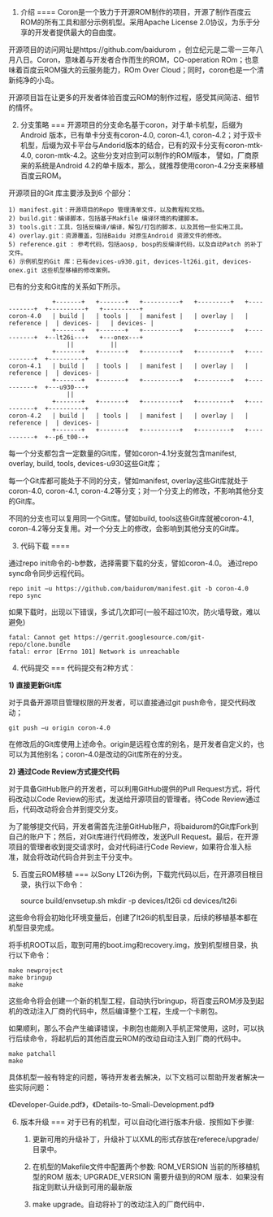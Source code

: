1. 介绍
====
Coron是一个致力于开源ROM制作的项目，开源了制作百度云ROM的所有工具和部分示例机型。采用Apache License 2.0协议，为乐于分享的开发者提供最大的自由度。

开源项目的访问网址是https://github.com/baidurom
，创立纪元是二零一三年八月八日。Coron，意味着与开发者合作而生的ROM，CO-operation ROm；也意味着百度云ROM强大的云服务能力，ROm Over Cloud；同时，coron也是一个清新纯净的小岛。

开源项目旨在让更多的开发者体验百度云ROM的制作过程，感受其间简洁、细节的情怀。


2. 分支策略
===
开源项目的分支命名基于coron，对于单卡机型，后缀为Android 版本，已有单卡分支有coron-4.0, coron-4.1, coron-4.2；对于双卡机型，后缀为双卡平台与Andorid版本的结合，已有的双卡分支有coron-mtk-4.0, coron-mtk-4.2。这些分支对应到可以制作的ROM版本，
譬如，厂商原来的系统是Android 4.2的单卡版本，那么，就推荐使用coron-4.2分支来移植百度云ROM。

开源项目的Git 库主要涉及到6 个部分：

    1) manifest.git：开源项目的Repo 管理清单文件，以及教程和文档。
    2) build.git：编译脚本，包括基于Makfile 编译环境的构建脚本。
    3) tools.git：工具，包括反编译/编译，解包/打包的脚本，以及其他一些实用工具。
    4) overlay.git：资源覆盖，包括Baidu 对原生Android 资源文件的修改。
    5) reference.git : 参考代码，包括aosp, bosp的反编译代码，以及自动Patch 的补丁文件。
    6) 示例机型的Git 库：已有devices-u930.git, devices-lt26i.git, devices-onex.git 这些机型移植的修改案例。


已有的分支和Git库的关系如下所示。

                +-------+   +-------+   +----------+   +---------+   +-----------+  +----------+   +----------+
    coron-4.0   | build |   | tools |   | manifest |   | overlay |   | reference |  | devices- |   | devices- |
                +-------+   +-------+   +----------+   +---------+   +-----------+  +--lt26i---+   +---onex---+
                    ||          ||
                +-------+   +-------+   +----------+   +---------+   +-----------+  +----------+
    coron-4.1   | build |   | tools |   | manifest |   | overlay |   | reference |  | devices- |
                +-------+   +-------+   +----------+   +---------+   +-----------+  +---u930---+
                    ||                                            
                +-------+   +-------+   +----------+   +---------+   +-----------+  +----------+
    coron-4.2   | build |   | tools |   | manifest |   | overlay |   | reference |  | devices- |
                +-------+   +-------+   +----------+   +---------+   +-----------+  +--p6_t00--+
    
每一个分支都包含一定数量的Git库，譬如coron-4.1分支就包含manifest, overlay, build, tools, devices-u930这些Git库；

每一个Git库都可能处于不同的分支，譬如manifest, overlay这些Git库就处于coron-4.0, coron-4.1, coron-4.2等分支；对一个分支上的修改，不影响其他分支的Git库。

不同的分支也可以复用同一个Git库。譬如build, tools这些Git库就被coron-4.1, coron-4.2等分支复用。对一个分支上的修改，会影响到其他分支的Git库。


3. 代码下载
====

通过repo init命令的-b参数，选择需要下载的分支，譬如coron-4.0。
通过repo sync命令同步远程代码。

    repo init –u https://github.com/baidurom/manifest.git -b coron-4.0
    repo sync

如果下载时，出现以下错误，多试几次即可(一般不超过10次，防火墙导致，难以避免)

    fatal: Cannot get https://gerrit.googlesource.com/git-repo/clone.bundle
    fatal: error [Errno 101] Network is unreachable


4. 代码提交
===
代码提交有2种方式：

<b>1) 直接更新Git库</b>

对于具备开源项目管理权限的开发者，可以直接通过git push命令，提交代码改动；

    git push –u origin coron-4.0

在修改后的Git库使用上述命令。origin是远程仓库的别名，是开发者自定义的，也可以为其他别名；coron-4.0是改动的Git库所在的分支。

<b>2) 通过Code Review方式提交代码</b>

对于具备GitHub账户的开发者，可以利用GitHub提供的Pull Request方式，将代码改动以Code Review的形式，发送给开源项目的管理者。待Code Review通过后，代码改动将会合并到提交分支。

为了能够提交代码，开发者需首先注册GitHub账户，将baidurom的Git库Fork到自己的账户下；然后，对Git库进行代码修改，发送Pull Request。最后，在开源项目的管理者收到提交请求时，会对代码进行Code Review，如果符合准入标准，就会将改动代码合并到主干分支中。


5. 百度云ROM移植
===
以Sony LT26i为例，下载完代码以后，在开源项目根目录，执行以下命令：

    source build/envsetup.sh
    mkdir -p devices/lt26i
    cd devices/lt26i

这些命令将会初始化环境变量后，创建了lt26i的机型目录，后续的移植基本都在机型目录完成。

将手机ROOT以后，取到可用的boot.img和recovery.img，放到机型根目录，执行以下命令：

    make newproject
    make bringup
    make

这些命令将会创建一个新的机型工程，自动执行bringup，将百度云ROM涉及到起机的改动注入厂商的代码中，然后编译整个工程，生成一个卡刷包。

如果顺利，那么不会产生编译错误，卡刷包也能刷入手机正常使用，这时，可以执行后续命令，将起机后的其他百度云ROM的改动自动注入到厂商的代码中。

    make patchall
    make

具体机型一般有特定的问题，等待开发者去解决，以下文档可以帮助开发者解决一些实际问题：

《Developer-Guide.pdf》，《Details-to-Smali-Development.pdf》


6. 版本升级
===
对于已有的机型，可以自动化进行版本升级．按照如下步骤:

    1) 更新可用的升级补丁，升级补丁以XML的形式存放在referece/upgrade/目录中。

    2) 在机型的Makefile文件中配置两个参数: 
       ROM_VERSION 当前的所移植机型的ROM 版本; 
       UPGRADE_VERSION 需要升级到的ROM 版本．如果没有指定则默认升级到可用的最新版

    3) make upgrade。自动将补丁的改动注入的厂商代码中．

